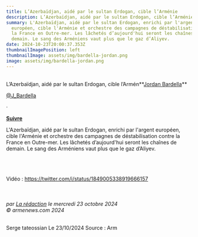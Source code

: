 ```yaml
---
title: L’Azerbaïdjan, aidé par le sultan Erdogan, cible l’Arménie
description: L’Azerbaïdjan, aidé par le sultan Erdogan, cible l’Arménie
summary: L'Azerbaïdjan, aidé par le sultan Erdogan, enrichi par l'argent
  européen, cible l'Arménie et orchestre des campagnes de déstabilisation contre
  la France en Outre-mer. Les lâchetés d’aujourd'hui seront les chaînes de
  demain. Le sang des Arméniens vaut plus que le gaz d’Aliyev.
date: 2024-10-23T20:00:37.353Z
thumbnailImagePosition: left
thumbnailImage: assets/img/bardella-jordan.png
image: assets/img/bardella-jordan.png
---
```

\
L’Azerbaïdjan, aidé par le sultan Erdogan, cible l’Armén**[Jordan Bardella](https://twitter.com/J_Bardella?ref_src=twsrc%5Etfw%7Ctwcamp%5Etweetembed%7Ctwterm%5E1849005338919666157%7Ctwgr%5Ef9fba04de9e554c867f044d605d8d62653041cf3%7Ctwcon%5Es1_&ref_url=https%3A%2F%2Fwww.armenews.com%2Fspip.php%3Fpage%3Darticleid_article%3D120547)**

[@J_Bardella](https://twitter.com/J_Bardella?ref_src=twsrc%5Etfw%7Ctwcamp%5Etweetembed%7Ctwterm%5E1849005338919666157%7Ctwgr%5Ef9fba04de9e554c867f044d605d8d62653041cf3%7Ctwcon%5Es1_&ref_url=https%3A%2F%2Fwww.armenews.com%2Fspip.php%3Fpage%3Darticleid_article%3D120547)

·

**[Suivre](https://twitter.com/intent/follow?ref_src=twsrc%5Etfw%7Ctwcamp%5Etweetembed%7Ctwterm%5E1849005338919666157%7Ctwgr%5Ef9fba04de9e554c867f044d605d8d62653041cf3%7Ctwcon%5Es1_&ref_url=https%3A%2F%2Fwww.armenews.com%2Fspip.php%3Fpage%3Darticleid_article%3D120547&screen_name=J_Bardella)**

L'Azerbaïdjan, aidé par le sultan Erdogan, enrichi par l'argent européen, cible l'Arménie et orchestre des campagnes de déstabilisation contre la France en Outre-mer. Les lâchetés d’aujourd'hui seront les chaînes de demain. Le sang des Arméniens vaut plus que le gaz d’Aliyev.

\
\
\
Vidéo : <https://twitter.com/i/status/1849005338919666157>\
\
\
\
*par [La rédaction](https://www.armenews.com/spip.php?page=auteur&id_auteur=4) le mercredi 23 octobre 2024\
© armenews.com 2024*

\
Serge tateossian Le 23/10/2024 Source : Arm